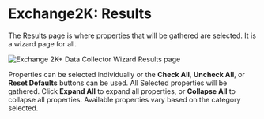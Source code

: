 # Exchange2K: Results

The Results page is where properties that will be gathered are selected. It is a wizard page for all.

![Exchange 2K+ Data Collector Wizard Results page](/img/product_docs/accessanalyzer/enterpriseauditor/admin/datacollector/adinventory/results.png)

Properties can be selected individually or the __Check All__, __Uncheck All__, or __Reset Defaults__ buttons can be used. All Selected properties will be gathered. Click __Expand All__ to expand all properties, or __Collapse All__ to collapse all properties. Available properties vary based on the category selected.
